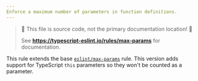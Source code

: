 ```yaml
---
Enforce a maximum number of parameters in function definitions.
---
```


> 🛑 This file is source code, not the primary documentation location! 🛑
>
> See **https://typescript-eslint.io/rules/max-params** for documentation.

This rule extends the base [`eslint/max-params`](https://eslint.org/docs/rules/max-params) rule.
This version adds support for TypeScript `this` parameters so they won't be counted as a parameter.
